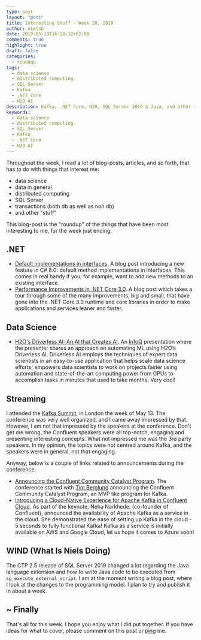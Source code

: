 ```yaml
---
type: post
layout: "post"
title: Interesting Stuff - Week 20, 2019
author: nielsb
date: 2019-05-19T16:28:12+02:00
comments: true
highlight: true
draft: false
categories:
  - roundup
tags:
  - data science
  - distributed computing
  - SQL Server
  - Kafka
  - .NET Core
  - H2O AI
description: Kafka, .NET Core, H2O, SQL Server 2019 & Java, and other interesting topics.
keywords:
  - data science
  - distributed computing
  - SQL Server
  - Kafka
  - .NET Core
  - H2O AI   
---
```


Throughout the week, I read a lot of blog-posts, articles, and so forth, that has to do with things that interest me:

* data science
* data in general
* distributed computing
* SQL Server
* transactions (both db as well as non db)
* and other "stuff"

This blog-post is the "roundup" of the things that have been most interesting to me, for the week just ending.

<!--more-->

## .NET

* [Default implementations in interfaces][1]. A blog post introducing a new feature in C# 8.0: default method implementations in interfaces. This comes in real handy if you, for example, want to add new methods to an existing interface.
* [Performance Improvements in .NET Core 3.0][2]. A blog post which takes a tour through some of the many improvements, big and small, that have gone into the .NET Core 3.0 runtime and core libraries in order to make applications and services leaner and faster.

## Data Science

* [H2O's Driverless AI: An AI that Creates AI][3].  An [InfoQ][iq] presentation where the presenter shares an approach on automating ML using H2O’s Driverless AI. Driverless AI employs the techniques of expert data scientists in an easy-to-use application that helps scale data science efforts; empowers data scientists to work on projects faster using automation and state-of-the-art computing power from GPUs to accomplish tasks in minutes that used to take months. Very cool!

## Streaming

I attended the [Kafka Summit][5], in London the week of May 13. The conference was very well organized, and I came away impressed by that. However, I am not that impressed by the speakers at the conference. Don't get me wrong, the Confluent speakers were all top-notch, engaging and presenting interesting concepts. What not impressed me was the 3rd party speakers. In my opinion, the topics were not centred around Kafka, and the speakers were in general, not that engaging.

Anyway, below is a couple of links related to announcements during the conference.

* [Announcing the Confluent Community Catalyst Program][4]. The conference started with [Tim Berglund][tberg] announcing the Confluent Community Catalyst Program, an MVP like program for Kafka.
* [Introducing a Cloud-Native Experience for Apache Kafka in Confluent Cloud][6]. As part of the keynote, Neha Narkhede, (co-founder of Confluent), announced the availability of Apache Kafka as a service in the cloud. She demonstrated the ease of setting up Kafka in the cloud - 5 seconds to fully functional Kafka! Kafka as a service is initially available on AWS and Google Cloud, let us hope it comes to Azure soon!

## WIND (What Is Niels Doing)

The CTP 2.5 release of SQL Server 2019 changed a lot regarding the Java language extension and how to write Java code to be executed from `sp_execute_external_script`. I am at the moment writing a blog post, where I look at the changes to the programming model. I plan to try and publish it in about a week.

## ~ Finally

That's all for this week. I hope you enjoy what I did put together. If you have ideas for what to cover, please comment on this post or [ping][ma] me.

[ma]: mailto:niels.it.berglund@gmail.com
[mp]: https://blog.acolyer.org
[iq]: https://www.infoq.com/
[ew]: http://sqlonice.com/
[re]: http://blog.revolutionanalytics.com
[sqsk]: https://www.sqlskills.com
[mdaveyblog]: https://mdavey.wordpress.com/
[charlblog]: https://charlla.com/

[jovpop]: https://twitter.com/JovanPop_MSFT
[bobw]: https://twitter.com/bobwardms
[revod]: https://twitter.com/revodavid
[lonny]: https://twitter.com/sqL_handLe
[ewtw]: https://twitter.com/sqlOnIce
[buckw]: https://twitter.com/BuckWoodyMSFT
[mattw]: https://twitter.com/matthewwarren
[murba]: https://twitter.com/muratdemirbas
[daveda]: https://twitter.com/davidthecoder
[adcol]: https://twitter.com/adriancolyer
[jesrod]: https://twitter.com/jrdothoughts
[tomaz]: https://twitter.com/tomaz_tsql
[dataart]: https://twitter.com/dataartisans
[luis]: https://twitter.com/luis_de_sousa
[benstop]: https://twitter.com/benstopford
[conflu]: https://twitter.com/confluentinc
[tylert]: https://twitter.com/tyler_treat
[andrewng]: https://twitter.com/AndrewYNg
[lawr]: https://twitter.com/bytezn
[jue]: https://twitter.com/b0rk
[yan]: https://twitter.com/theburningmonk
[danny]: https://twitter.com/g9yuayon
[rmoff]: https://twitter.com/rmoff
[ryansw]: https://twitter.com/ryanswanstrom
[pabloc]: https://twitter.com/pabloc_ds
[mklep]: https://twitter.com/martinkl
[mdavey]: https://twitter.com/matt_davey
[jboner]: https://twitter.com/jboner
[joeduff]: https://twitter.com/funcOfJoe
[charl]: https://twitter.com/charllamprecht
[dbricks]: https://twitter.com/databricks
[adsit]: https://twitter.com/SitnikAdam
[vicky]: https://twitter.com/vickyharp
[dscentral]: https://twitter.com/DataScienceCtrl
[natemc]: https://twitter.com/natemcmaster
[ads]: https://twitter.com/azuredatastudio
[tberg]: https://twitter.com/tlberglund

[1]: https://devblogs.microsoft.com/dotnet/default-implementations-in-interfaces/
[2]: https://devblogs.microsoft.com/dotnet/performance-improvements-in-net-core-3-0/
[3]: https://www.infoq.com/presentations/h2o-driverless-ai
[4]: https://www.confluent.io/blog/announcing-confluent-community-catalyst-program
[5]: https://kafka-summit.org/events/kafka-summit-london-2019/
[6]: https://www.confluent.io/blog/introducing-cloud-native-experience-for-apache-kafka-in-confluent-cloud
